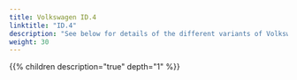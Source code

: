 ```yaml
---
title: Volkswagen ID.4
linktitle: "ID.4"
description: "See below for details of the different variants of Volkswagen ID.4"
weight: 30
---
```

{{% children description="true" depth="1" %}}
